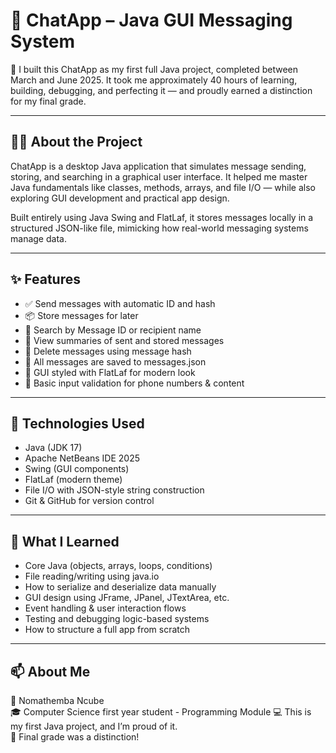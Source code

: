 # 💬 ChatApp – Java GUI Messaging System

🧠 I built this ChatApp as my first full Java project, completed between March and June 2025. It took me approximately 40 hours of learning, building, debugging, and perfecting it — and proudly earned a distinction for my final grade.

---

## 👩‍💻 About the Project

ChatApp is a desktop Java application that simulates message sending, storing, and searching in a graphical user interface. It helped me master Java fundamentals like classes, methods, arrays, and file I/O — while also exploring GUI development and practical app design.

Built entirely using Java Swing and FlatLaf, it stores messages locally in a structured JSON-like file, mimicking how real-world messaging systems manage data.

---

## ✨ Features

- ✅ Send messages with automatic ID and hash
- 📦 Store messages for later
- 🔎 Search by Message ID or recipient name
- 📄 View summaries of sent and stored messages
- 🧹 Delete messages using message hash
- 💾 All messages are saved to messages.json
- 🎨 GUI styled with FlatLaf for modern look
- 🔐 Basic input validation for phone numbers & content

---

## 🧰 Technologies Used

- Java (JDK 17)
- Apache NetBeans IDE 2025
- Swing (GUI components)
- FlatLaf (modern theme)
- File I/O with JSON-style string construction
- Git & GitHub for version control

---

## 🧠 What I Learned

- Core Java (objects, arrays, loops, conditions)
- File reading/writing using java.io
- How to serialize and deserialize data manually
- GUI design using JFrame, JPanel, JTextArea, etc.
- Event handling & user interaction flows
- Testing and debugging logic-based systems
- How to structure a full app from scratch

---

## 📫 About Me

👤 Nomathemba Ncube  
🎓 Computer Science first year student - Programming Module
💻 This is my first Java project, and I’m proud of it.  
📝 Final grade was a distinction!



